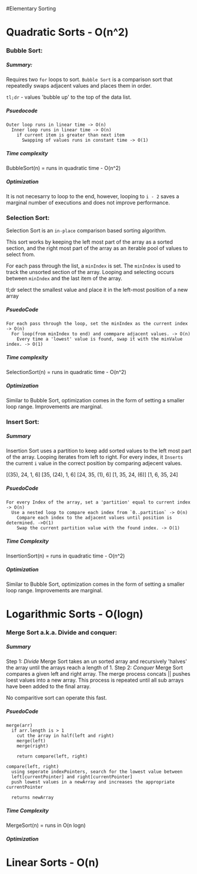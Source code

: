 #Elementary Sorting

Quadratic Sorts - O(n^2)
===

### Bubble Sort:
##### Summary:
Requires two `for` loops to sort. `Bubble Sort` is a comparison sort
that repeatedly swaps adjacent values and places them in order.

`tl;dr` - values 'bubble up' to the top of the data list.

##### Psuedocode

```
Outer loop runs in linear time -> O(n)
  Inner loop runs in linear time -> O(n)
    if current item is greater than next item
      Swapping of values runs in constant time -> O(1)

```

##### Time complexity
BubbleSort(n) = runs in quadratic time - O(n^2)

##### Optimization
It is not necesarry to loop to the end, however, looping to `i - 2` saves a
marginal number of executions and does not improve performance.



### Selection Sort:
Selection Sort is an `in-place` comparison based sorting algorithm.

This sort works by keeping the left most part of the array as a sorted section,
and the right most part of the array as an iterable pool of values to select from.

For each pass through the list, a `minIndex` is set. The `minIndex` is used to
track the unsorted section of the array. Looping and selecting occurs between
`minIndex` and the last item of the array.

tl;dr select the smallest value and place it in the left-most position of a new array

##### PsuedoCode
```
For each pass through the loop, set the minIndex as the current index -> O(n)
  For loop(from minIndex to end) and commpare adjacent values. -> O(n)
    Every time a 'lowest' value is found, swap it with the minValue index. -> O(1)
```

##### Time complexity
SelectionSort(n) = runs in quadratic time - O(n^2)

##### Optimization
Similar to Bubble Sort, optimization comes in the form of setting a smaller loop
range. Improvements are marginal.

### Insert Sort:
##### Summary
Insertion Sort uses a partition to keep add sorted values to the left most part of the array.
Looping iterates from left to right. For every index, it `Inserts` the current `i`
value in the correct position by comparing adjecent values.

[(35), 24, 1, 6]
[35, (24), 1, 6]
[24, 35, (1), 6]
[1, 35, 24, (6)]
[1, 6, 35, 24]


##### PsuedoCode
```
For every Index of the array, set a 'partition' equal to current index -> O(n)
  Use a nested loop to compare each index from `0..partition` -> O(n)
    Compare each index to the adjacent values until position is determined. ->O(1)
    Swap the current partition value with the found index. -> O(1)
```

##### Time Complexity
InsertionSort(n) = runs in quadratic time - O(n^2)

##### Optimization
Similar to Bubble Sort, optimization comes in the form of setting a smaller loop
range. Improvements are marginal.


Logarithmic Sorts - O(logn)
===

### Merge Sort a.k.a. Divide and conquer:
##### Summary
Step 1: *Divide* Merge Sort takes an un sorted array and recursively 'halves' the array until the
arrays reach a length of 1.
Step 2: *Conquer* Merge Sort compares a given left and right array. The merge process
concats || pushes loest values into a new array. This process is repeated until 
all sub arrays have been added to the final array.

No comparitive sort can operate this fast.

##### PsuedoCode
```
merge(arr)
  if arr.length is > 1
    cut the array in half(left and right)
    merge(left)
    merge(right)

    return compare(left, right)

compare(left, right)
  using seperate indexPointers, search for the lowest value between
  left[currentPointer] and right[currentPointer]
  push lowest values in a newArray and increases the appropriate currentPointer

  returns newArray
```

##### Time Complexity
MergeSort(n) = runs in O(n logn)

##### Optimization



Linear Sorts - O(n)
===



